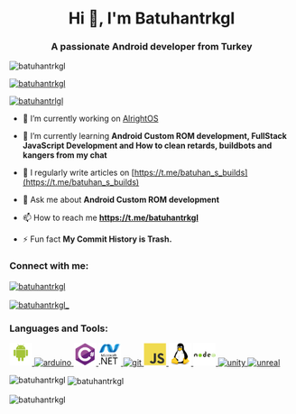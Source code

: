 <h1 align="center">Hi 👋, I'm Batuhantrkgl</h1>

<h3 align="center">A passionate Android developer from Turkey</h3>

<p align="left"> <img src="https://komarev.com/ghpvc/?username=batuhantrkgl&label=Profile%20views&color=0e75b6&style=flat" alt="batuhantrkgl" /> </p>

<p align="left"> <a href="https://github.com/ryo-ma/github-profile-trophy"><img src="https://github-profile-trophy.vercel.app/?username=batuhantrkgl" alt="batuhantrkgl" /></a> </p>

<p align="left"> <a href="https://twitter.com/batuhantrlgl" target="blank"><img src="https://img.shields.io/twitter/follow/batuhantrlgl?logo=twitter&style=for-the-badge" alt="batuhantrlgl" /></a> </p>

- 🔭 I’m currently working on [AlrightOS](https://github.com/alrightAndroid-brokenlab)

- 🌱 I’m currently learning **Android Custom ROM development, FullStack JavaScript Development and How to clean retards, buildbots and kangers from my chat**

- 📝 I regularly write articles on [https://t.me/batuhan_s_builds](https://t.me/batuhan_s_builds)

- 💬 Ask me about **Android Custom ROM development**

- 📫 How to reach me **https://t.me/batuhantrkgl**

- ⚡ Fun fact **My Commit History is Trash.**

<h3 align="left">Connect with me:</h3>

<p align="left">

<a href="https://twitter.com/batuhantrkgl" target="blank"><img align="center" src="https://raw.githubusercontent.com/rahuldkjain/github-profile-readme-generator/master/src/images/icons/Social/twitter.svg" alt="batuhantrkgl" height="30" width="40" /></a>

<a href="https://instagram.com/batuhantrkgl_" target="blank"><img align="center" src="https://raw.githubusercontent.com/rahuldkjain/github-profile-readme-generator/master/src/images/icons/Social/instagram.svg" alt="batuhantrkgl_" height="30" width="40" /></a>

</p>

<h3 align="left">Languages and Tools:</h3>

<p align="left"> <a href="https://developer.android.com" target="_blank" rel="noreferrer"> <img src="https://raw.githubusercontent.com/devicons/devicon/master/icons/android/android-original-wordmark.svg" alt="android" width="40" height="40"/> </a> <a href="https://www.arduino.cc/" target="_blank" rel="noreferrer"> <img src="https://cdn.worldvectorlogo.com/logos/arduino-1.svg" alt="arduino" width="40" height="40"/> </a> <a href="https://www.w3schools.com/cs/" target="_blank" rel="noreferrer"> <img src="https://raw.githubusercontent.com/devicons/devicon/master/icons/csharp/csharp-original.svg" alt="csharp" width="40" height="40"/> </a> <a href="https://dotnet.microsoft.com/" target="_blank" rel="noreferrer"> <img src="https://raw.githubusercontent.com/devicons/devicon/master/icons/dot-net/dot-net-original-wordmark.svg" alt="dotnet" width="40" height="40"/> </a> <a href="https://git-scm.com/" target="_blank" rel="noreferrer"> <img src="https://www.vectorlogo.zone/logos/git-scm/git-scm-icon.svg" alt="git" width="40" height="40"/> </a> <a href="https://developer.mozilla.org/en-US/docs/Web/JavaScript" target="_blank" rel="noreferrer"> <img src="https://raw.githubusercontent.com/devicons/devicon/master/icons/javascript/javascript-original.svg" alt="javascript" width="40" height="40"/> </a> <a href="https://www.linux.org/" target="_blank" rel="noreferrer"> <img src="https://raw.githubusercontent.com/devicons/devicon/master/icons/linux/linux-original.svg" alt="linux" width="40" height="40"/> </a> <a href="https://nodejs.org" target="_blank" rel="noreferrer"> <img src="https://raw.githubusercontent.com/devicons/devicon/master/icons/nodejs/nodejs-original-wordmark.svg" alt="nodejs" width="40" height="40"/> </a> <a href="https://unity.com/" target="_blank" rel="noreferrer"> <img src="https://www.vectorlogo.zone/logos/unity3d/unity3d-icon.svg" alt="unity" width="40" height="40"/> </a> <a href="https://unrealengine.com/" target="_blank" rel="noreferrer"> <img src="https://raw.githubusercontent.com/kenangundogan/fontisto/036b7eca71aab1bef8e6a0518f7329f13ed62f6b/icons/svg/brand/unreal-engine.svg" alt="unreal" width="40" height="40"/> </a> </p>

<p><img align="left" src="https://github-readme-stats.vercel.app/api/top-langs?username=batuhantrkgl&show_icons=true&locale=en&layout=compact" alt="batuhantrkgl" /></p>

<p>&nbsp;<img align="center" src="https://github-readme-stats.vercel.app/api?username=batuhantrkgl&show_icons=true&locale=en" alt="batuhantrkgl" /></p>

<p><img align="center" src="https://github-readme-streak-stats.herokuapp.com/?user=batuhantrkgl&" alt="batuhantrkgl" /></p>

